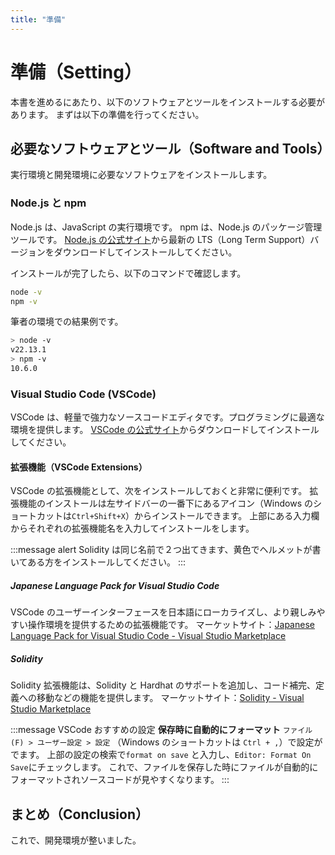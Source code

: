 ```yaml
---
title: "準備"
---
```


# 準備（Setting）

本書を進めるにあたり、以下のソフトウェアとツールをインストールする必要があります。
まずは以下の準備を行ってください。

## 必要なソフトウェアとツール（Software and Tools）

実行環境と開発環境に必要なソフトウェアをインストールします。

### Node.js と npm

Node.js は、JavaScript の実行環境です。
npm は、Node.js のパッケージ管理ツールです。
[Node.js の公式サイト](https://nodejs.org/ja)から最新の LTS（Long Term Support）バージョンをダウンロードしてインストールしてください。

インストールが完了したら、以下のコマンドで確認します。

```sh
node -v
npm -v
```

筆者の環境での結果例です。

```sh
> node -v
v22.13.1
> npm -v
10.6.0
```

### Visual Studio Code (VSCode)

VSCode は、軽量で強力なソースコードエディタです。プログラミングに最適な環境を提供します。
[VSCode の公式サイト](https://code.visualstudio.com/)からダウンロードしてインストールしてください。

#### 拡張機能（VSCode Extensions）

VSCode の拡張機能として、次をインストールしておくと非常に便利です。
拡張機能のインストールは左サイドバーの一番下にあるアイコン（Windows のショートカットは`Ctrl+Shift+X`）からインストールできます。
上部にある入力欄からそれぞれの拡張機能名を入力してインストールをします。


:::message alert
Solidity は同じ名前で２つ出てきます、黄色でヘルメットが書いてある方をインストールしてください。
:::

##### Japanese Language Pack for Visual Studio Code

VSCode のユーザーインターフェースを日本語にローカライズし、より親しみやすい操作環境を提供するための拡張機能です。
マーケットサイト：[Japanese Language Pack for Visual Studio Code - Visual Studio Marketplace](https://marketplace.visualstudio.com/items?itemName=MS-CEINTL.vscode-language-pack-ja)

##### Solidity

Solidity 拡張機能は、Solidity と Hardhat のサポートを追加し、コード補完、定義への移動などの機能を提供します。
マーケットサイト：[Solidity - Visual Studio Marketplace](https://marketplace.visualstudio.com/items?itemName=NomicFoundation.hardhat-solidity)

:::message
VSCode おすすめの設定
**保存時に自動的にフォーマット**
`ファイル(F) > ユーザー設定 > 設定` （Windows のショートカットは `Ctrl + ,`）で設定がでます。
上部の設定の検索で`format on save` と入力し、`Editor: Format On Save`にチェックします。
これで、ファイルを保存した時にファイルが自動的にフォーマットされソースコードが見やすくなります。
:::

## まとめ（Conclusion）

これで、開発環境が整いました。

